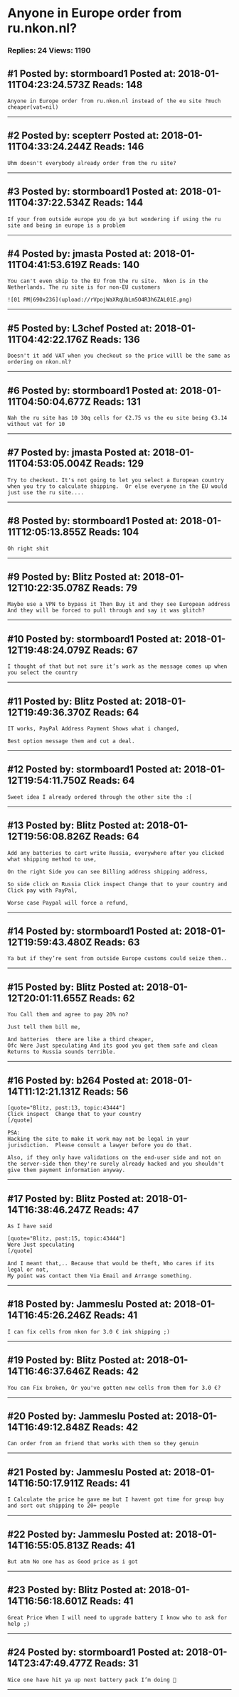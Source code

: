 # Anyone in Europe order from ru.nkon.nl?

### Replies: 24 Views: 1190

## \#1 Posted by: stormboard1 Posted at: 2018-01-11T04:23:24.573Z Reads: 148

```
Anyone in Europe order from ru.nkon.nl instead of the eu site ?much cheaper(vat=nil)
```

---
## \#2 Posted by: scepterr Posted at: 2018-01-11T04:33:24.244Z Reads: 146

```
Uhm doesn't everybody already order from the ru site?
```

---
## \#3 Posted by: stormboard1 Posted at: 2018-01-11T04:37:22.534Z Reads: 144

```
If your from outside europe you do ya but wondering if using the ru site and being in europe is a problem
```

---
## \#4 Posted by: jmasta Posted at: 2018-01-11T04:41:53.619Z Reads: 140

```
You can't even ship to the EU from the ru site.  Nkon is in the Netherlands. The ru site is for non-EU customers

![01 PM|690x236](upload://rVpojWaXRqUbLm5O4R3h6ZAL01E.png)
```

---
## \#5 Posted by: L3chef Posted at: 2018-01-11T04:42:22.176Z Reads: 136

```
Doesn't it add VAT when you checkout so the price willl be the same as ordering on nkon.nl?
```

---
## \#6 Posted by: stormboard1 Posted at: 2018-01-11T04:50:04.677Z Reads: 131

```
Nah the ru site has 10 30q cells for €2.75 vs the eu site being €3.14 without vat for 10
```

---
## \#7 Posted by: jmasta Posted at: 2018-01-11T04:53:05.004Z Reads: 129

```
Try to checkout. It's not going to let you select a European country when you try to calculate shipping.  Or else everyone in the EU would just use the ru site....
```

---
## \#8 Posted by: stormboard1 Posted at: 2018-01-11T12:05:13.855Z Reads: 104

```
Oh right shit
```

---
## \#9 Posted by: Blitz Posted at: 2018-01-12T10:22:35.078Z Reads: 79

```
Maybe use a VPN to bypass it Then Buy it and they see European address And they will be forced to pull through and say it was glitch?
```

---
## \#10 Posted by: stormboard1 Posted at: 2018-01-12T19:48:24.079Z Reads: 67

```
I thought of that but not sure it’s work as the message comes up when you select the country
```

---
## \#11 Posted by: Blitz Posted at: 2018-01-12T19:49:36.370Z Reads: 64

```
IT works, PayPal Address Payment Shows what i changed,

Best option message them and cut a deal.
```

---
## \#12 Posted by: stormboard1 Posted at: 2018-01-12T19:54:11.750Z Reads: 64

```
Sweet idea I already ordered through the other site tho :[
```

---
## \#13 Posted by: Blitz Posted at: 2018-01-12T19:56:08.826Z Reads: 64

```
Add any batteries to cart write Russia, everywhere after you clicked what shipping method to use,

On the right Side you can see Billing address shipping address,

So side click on Russia Click inspect Change that to your country and Click pay with PayPal,

Worse case Paypal will force a refund,
```

---
## \#14 Posted by: stormboard1 Posted at: 2018-01-12T19:59:43.480Z Reads: 63

```
Ya but if they’re sent from outside Europe customs could seize them..
```

---
## \#15 Posted by: Blitz Posted at: 2018-01-12T20:01:11.655Z Reads: 62

```
You Call them and agree to pay 20% no?

Just tell them bill me,

And batteries  there are like a third cheaper,
Ofc Were Just speculating And its good you got them safe and clean Returns to Russia sounds terrible.
```

---
## \#16 Posted by: b264 Posted at: 2018-01-14T11:12:21.131Z Reads: 56

```
[quote="Blitz, post:13, topic:43444"]
Click inspect  Change that to your country
[/quote]

PSA:
Hacking the site to make it work may not be legal in your jurisdiction.  Please consult a lawyer before you do that.

Also, if they only have validations on the end-user side and not on the server-side then they're surely already hacked and you shouldn't give them payment information anyway.
```

---
## \#17 Posted by: Blitz Posted at: 2018-01-14T16:38:46.247Z Reads: 47

```
As I have said 

[quote="Blitz, post:15, topic:43444"]
Were Just speculating
[/quote]

And I meant that,.. Because that would be theft, Who cares if its legal or not,
My point was contact them Via Email and Arrange something.
```

---
## \#18 Posted by: Jammeslu Posted at: 2018-01-14T16:45:26.246Z Reads: 41

```
I can fix cells from nkon for 3.0 € ink shipping ;)
```

---
## \#19 Posted by: Blitz Posted at: 2018-01-14T16:46:37.646Z Reads: 42

```
You can Fix broken, Or you've gotten new cells from them for 3.0 €?
```

---
## \#20 Posted by: Jammeslu Posted at: 2018-01-14T16:49:12.848Z Reads: 42

```
Can order from an friend that works with them so they genuin
```

---
## \#21 Posted by: Jammeslu Posted at: 2018-01-14T16:50:17.911Z Reads: 41

```
I Calculate the price he gave me but I havent got time for group buy and sort out shipping to 20+ people
```

---
## \#22 Posted by: Jammeslu Posted at: 2018-01-14T16:55:05.813Z Reads: 41

```
But atm No one has as Good price as i got
```

---
## \#23 Posted by: Blitz Posted at: 2018-01-14T16:56:18.601Z Reads: 41

```
Great Price When I will need to upgrade battery I know who to ask for help ;)
```

---
## \#24 Posted by: stormboard1 Posted at: 2018-01-14T23:47:49.477Z Reads: 31

```
Nice one have hit ya up next battery pack I’m doing 🙂
```

---
